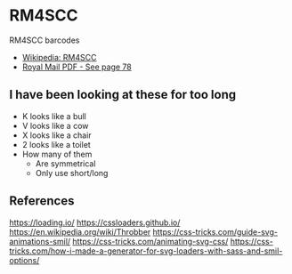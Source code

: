# RM4SCC

RM4SCC barcodes

- [Wikipedia: RM4SCC](https://en.wikipedia.org/wiki/RM4SCC)
- [Royal Mail PDF - See page 78](https://web.archive.org/web/20120120060743/http://www.royalmail.com/sites/default/files/docs/pdf/Know%20How%202006%20PIP%20vs%201.6a%20Accepted%20Changes.pdf)

## I have been looking at these for too long

- K looks like a bull
- V looks like a cow
- X looks like a chair
- 2 looks like a toilet
- How many of them
  - Are symmetrical
  - Only use short/long

## References

https://loading.io/
https://cssloaders.github.io/
https://en.wikipedia.org/wiki/Throbber
https://css-tricks.com/guide-svg-animations-smil/
https://css-tricks.com/animating-svg-css/
https://css-tricks.com/how-i-made-a-generator-for-svg-loaders-with-sass-and-smil-options/
